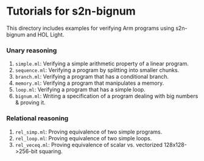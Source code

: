 # Tutorials for s2n-bignum

This directory includes examples for verifying Arm programs using s2n-bignum
and HOL Light.

### Unary reasoning

1. `simple.ml`: Verifying a simple arithmetic property of a linear program.
2. `sequence.ml`: Verifying a program by splitting into smaller chunks.
3. `branch.ml`: Verifying a program that has a conditional branch.
4. `memory.ml`: Verifying a program that manipulates a memory.
5. `loop.ml`: Verifying a program that has a simple loop.
6. `bignum.ml`: Writing a specification of a program dealing with big numbers & proving it.

### Relational reasoning

1. `rel_simp.ml`: Proving equivalence of two simple programs.
2. `rel_loop.ml`: Proving equivalence of two simple loops.
3. `rel_veceq.ml`: Proving equivalence of scalar vs. vectorized 128x128->256-bit squaring.
